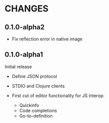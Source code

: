 # CHANGES

## 0.1.0-alpha2

* Fix reflection error in native image

## 0.1.0-alpha1

Initial release

* Define JSON protocol
* STDIO and Clojure clients
* First cut of editor functionality for JS interop:
  
  - Quickinfo
  - Code completions
  - Go-to-definition
